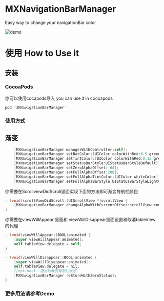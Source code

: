 # MXNavigationBarManager
Easy way to change your navigationBar color

![demo](GifPicture/Gif1.gif)

使用  How to Use it
=====

## 安装

### CocoaPods

你可以使用cocapods导入  you can use it in cocoapods
```
pod 'JKNavigationBarManager'   
```

### 使用方式

## 渐变

```objective-c
    [MXNavigationBarManager managerWithController:self];
    [MXNavigationBarManager setBarColor:[UIColor colorWithRed:0.5 green:0.5 blue:1 alpha:1]];
    [MXNavigationBarManager setTintColor:[UIColor colorWithRed:0.15 green:0.15 blue:0.15 alpha:1]];
    [MXNavigationBarManager setStatusBarStyle:UIStatusBarStyleDefault];
    [MXNavigationBarManager setZeroAlphaOffset:-64];
    [MXNavigationBarManager setFullAlphaOffset:200];
    [MXNavigationBarManager setFullAlphaTintColor:[UIColor whiteColor]];
    [MXNavigationBarManager setFullAlphaBarStyle:UIStatusBarStyleLightContent];
```

你需要在ScrollviewDidScroll里面实现下面的方法即可渐变导航栏颜色
```objective-c
- (void)scrollViewDidScroll:(UIScrollView *)scrollView {
    [MXNavigationBarManager changeAlphaWithCurrentOffset:scrollView.contentOffset.y];
}
```

你需要在viewWillAppear 里面和 viewWillDisappear里面设置和取消tableView的代理
```objective-c
- (void)viewWillAppear:(BOOL)animated {
    [super viewWillAppear:animated];
    self.tableView.delegate = self;
}

- (void)viewWillDisappear:(BOOL)animated {
    [super viewWillDisappear:animated];
    self.tableView.delegate = nil;
    //optional  退出时改变导航栏状态
    [MXNavigationBarManager reStoreWithZeroStatus];
}
```

### 更多用法请参考Demo
